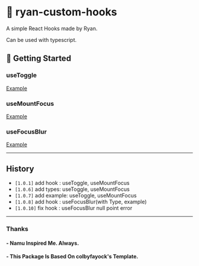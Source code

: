 # 🧰 ryan-custom-hooks

A simple React Hooks made by Ryan.

Can be used with typescript.

## 🚀 Getting Started

### useToggle

[Example](https://codesandbox.io/s/usetoggleexample-tnqd4)

### useMountFocus

[Example](https://codesandbox.io/s/usemountfocusexample-wynuh?file=/src/App.js)

### useFocusBlur

[Example](https://codesandbox.io/s/usefocusblurexample-9cpjd?file=/src/App.js)

---
## History

- `[1.0.1]` add hook : useToggle, useMountFocus
- `[1.0.6]` add types: useToggle, useMountFocus 
- `[1.0.7]` add example: useToggle, useMountFocus 
- `[1.0.8]` add hook : useFocusBlur(with Type, example)
- `[1.0.10]` fix hook : useFocusBlur null point error

---
### Thanks
#### - Namu Inspired Me. Always.
#### - This Package Is Based On colbyfayock's Template.


